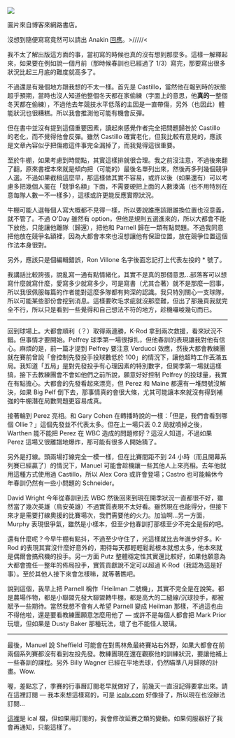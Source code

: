 [![](http://addons.books.com.tw/G/001/7/0010430627.jpg)](http://www.books.com.tw/exep/prod/booksfile.php?item=0010430627)

<p class="image-caption">圖片來自博客來網路書店。</p>

沒想到隨便寫寫竟然可以請出 Anakin [回應](http://uranusjr.twbbs.org/2009/04/before-opener/#comment-32)。>/////<

我不太了解出版這方面的事，當初寫的時候也真的沒有想到那麼多。這樣一解釋起來，如果要在例如說一個月前（那時候春訓也已經過了 1/3）寫完，那要寫出很多狀況比起三月底的難度就高多了。

不過還是有幾個地方跟我想的不太一樣。首先是 Castillo，當然他在報到時的狀態超乎預期，當時也沒人知道他整個冬天都在家偷練（字面上的意思，他**真的**一整個冬天都在偷練），不過他去年競技水平低落的主因是一直帶傷，另外（也因此）體能狀況也很糟糕。所以我會推測他可能有機會反彈。

但在書中並沒有提到這個重要因素，讀起來感覺作者完全把問題歸咎於 Castillo 的老化，而不覺得他會反彈。雖然 Castillo 確實老化，但我比較有意見的，應該是文章內容似乎把傷癒這件事完全漏掉了，而我覺得這很重要。

至於牛棚，如果考慮到時間點，其實這樣排就很合理。我之前沒注意，不過後來翻了翻，原來書裡本來就是傾向把（可能的）最後名單列出來，然後再多列幾個競爭人選。不過如果截稿這麼早，那這樣做其實不容易，或許以後（如果還有）可以考慮多把幾個人擺在「競爭名額」下面，不需要硬把上面的人數湊滿（也不用特別在意每隊人數一不一樣多），這樣或許更能反應實際狀況。

牛棚可能人選每個人寫大概都不見得一樣，所以要說誰應該跟誰換位置也沒意義，就不管了。不過 O'Day 雖然有 option，但他是規則五選進來的，所以大都會不能下放他，只能讓他離隊（歸還），把他和 Parnell 歸在一類有點問題。不過我同意把他放在競爭名額裡，因為大都會本來也沒想讓他有保證位置，放在競爭位置這個作法本身很對。

另外，應該只是個編輯錯誤，Ron Villone 名字後面忘記打上代表左投的 * 號了。

我講話比較誇張，說亂寫一通有點情緒化，其實不是真的那個意思…部落客可以想寫什麼就寫什麼，愛寫多少就寫多少，可是寫書（尤其合著）就不是那麼一回事，所以我很佩服每篇的作者能對這麼多隊都有夠深的認識。我只特別關心一支球隊，所以可能某些部份會挖到消息。這樣要吹毛求疵就沒那麼難，但出了那幾頁我就完全不行，所以只是看到一些覺得和自己想法不符的地方，趁機囉唆幾句而已。

------

回到球場上。大都會順利（？）取得兩連勝，K-Rod 拿到兩次救援，看來狀況不錯。但事情才要開始。Pelfrey 球季第一場很掙扎，但他春訓的表現讓我對他有信心。麻煩的是，前一篇才提到 Pelfrey 要注意 Verducci 效應，然後大都會教練團就在賽前曾說「會控制先發投手投球數低於 100」的情況下，讓他超時工作丟滿五局。我知道「五局」是對先發投手有心理因素的特別數字，但開季第一場就這樣搞，接下去教練團會不會如他們之前所說，願意好好控制 Pelfrey 的投球量，我實在有點擔心。大都會的先發看起來漂亮，但 Perez 和 Maine 都還有一堆問號沒解決，如果 Big Pelf 倒下去，那事情真的會很大條，尤其可能讓本來就沒有得到補強的牛棚潛在局數問題更容易成真。

接著輪到 Perez 亮相。和 Gary Cohen 在轉播時說的一樣：「但是，我們會看到哪個 Ollie？」這個先發並不代表太多。但在上一場只丟 0.2 局就噴掉之後，Warthen 能不能把 Perez 在 WBC 造成的問題修好？這沒人知道，不過如果 Perez 這場又很離譜地爆炸，那可能有很多人開始猜了。

另外是打線。頭兩場打線完全一模一樣，但在比賽間距不到 24 小時（而且開幕系列賽已經贏了）的情況下，Manuel 可能會趁機讓一些其他人上來亮相。去年他就用這種方式使用過 Castillo，所以 Alex Cora 或許會登場；Castro 也可能輪休今年春訓仍然有一些小問題的 Schneider。

David Wright 今年從春訓到去 WBC 然後回來到現在開季狀況一直都很不好，雖然當了幾次英雄（鳥安英雄）不過實質表現不太好看。雖然現在也能得分，但接下來才是需要打線奧援的比賽場次，我們需要他的火力。加油啊…另一方面，Murphy 表現很爭氣，雖然是小樣本，但至少他春訓打那樣至少不完全是假的吧。

還有什麼呢？今早牛棚有點抖，不過至少守住了，光這樣就比去年進步好多。K-Rod 的表現其實沒什麼好意外的，期待每天都輕輕鬆鬆根本就想太多，他本來就是偶爾會搞飛機的投手。另一方面 Putz 整體穩定性其實還比較好，如果他願意為大都會擔任一整年的佈局投手，實質貢獻說不定可以超過 K-Rod（我認為這是好事）。至於其他人接下來會怎樣嘛，就等著瞧吧。

說到這個，我早上把 Parnell 稱作「Heilman 二號機」，其實不完全是在說笑。都是農場作物，都是小聯盟先發大聯盟轉牛棚，都是高大的二縫線/沉球投手，都被賦予一些期待。當然我想不會有人希望 Parnell 變成 Heilman 那樣，不過這也由不得他啦，還是要看教練團願意怎麼用他了 — 或許不是每個人都會把 Mark Prior 玩壞，但如果是 Dusty Baker 那種玩法，壞了也不能怪人玻璃。

------

最後，Manuel 說 Sheffield 可能會在對馬林魚最終賽站右外野，如果大都會在前兩個系列賽都沒有看到左投先發。教練團現在還在觀察他的訓練狀況，要讓他補上一些春訓的課程。另外 Billy Wagner 已經在平地丟球，仍然瞄準八月歸隊的計畫。Wow.

喔，差點忘了，季賽的行事曆訂閱老早就做好了，前幾天一直沒記得要拿出來。請在這裡訂閱 — 我本來想這樣寫的，可是 [icalx.com](http://www.icalx.com/) 好像掛了，所以現在也沒辦法訂閱…

[這裡](http://uranusjr.comoj.com/wp-content/uploads/2009/04/nym2009.zip)是 ical 檔，但如果用訂閱的，我會修改延賽之類的變動。如果伺服器好了我會再通知，只能這樣了。

